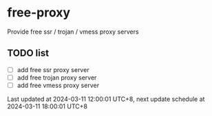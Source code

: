 
# free-proxy
Provide free ssr / trojan / vmess proxy servers


## TODO list
- [ ] add free ssr proxy server
- [ ] add free trojan proxy server
- [ ] add free vmess proxy server

Last updated at 2024-03-11 12:00:01 UTC+8, next update schedule at 2024-03-11 18:00:01 UTC+8

